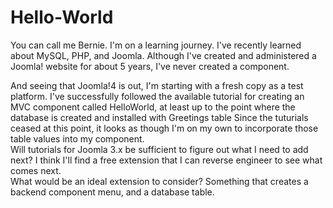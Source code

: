 # Hello-World

You can call me Bernie.  I'm on a learning journey.  I've recently learned about MySQL, PHP, and Joomla.  Although I've created and administered a Joomla! website for about 5 years, I've never created a component.</p>
And seeing that Joomla!4 is out, I'm starting with a fresh copy as a test platform.
I've successfully followed the available tutorial for creating an MVC component called HelloWorld, at least up to the point where the database is created and installed with Greetings table
Since the tuturials ceased at this point, it looks as though I'm on my own to incorporate those table values into my component.  
Will tutorials for Joomla 3.x be sufficient to figure out what I need to add next?
I think I'll find a free extension that I can reverse engineer to see what comes next.  
What would be an ideal extension to consider?  Something that creates a backend component menu, and a database table.
